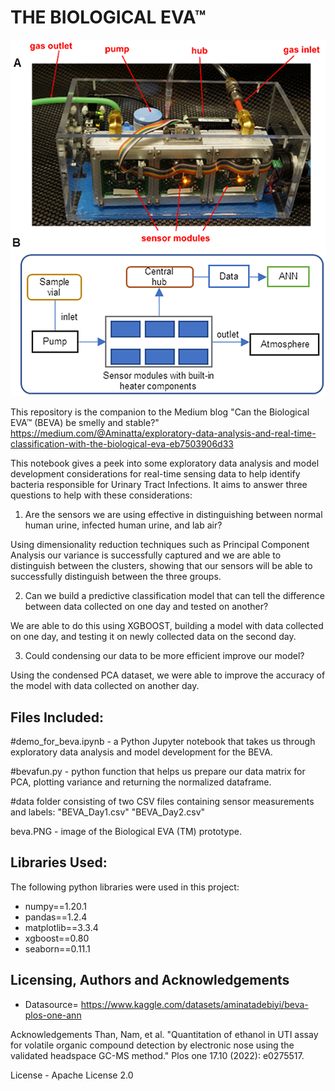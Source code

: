 # THE BIOLOGICAL EVA™

![Alt text](beva.PNG)

This repository is the companion to the Medium blog "Can the Biological EVA™ (BEVA) be smelly and stable?"
https://medium.com/@Aminatta/exploratory-data-analysis-and-real-time-classification-with-the-biological-eva-eb7503906d33

This notebook gives a peek into some exploratory data analysis and model development considerations for real-time sensing data to help identify bacteria responsible for Urinary Tract Infections. It aims to answer three questions to help with these considerations:

1. Are the sensors we are using effective in distinguishing between normal human urine, infected human urine, and lab air?
 
 Using dimensionality reduction techniques such as Principal Component Analysis our variance is successfully captured and we are able to distinguish between the clusters, showing that our sensors will be able to successfully distinguish between the three groups.

2. Can we build a predictive classification model that can tell the difference between data collected on one day and tested on another?

We are able to do this using XGBOOST, building a model with data collected on one day, and testing it on newly collected data on the second day. 

3. Could condensing our data to be more efficient improve our model? 

Using the condensed PCA dataset, we were able to improve the accuracy of the model with data collected on another day. 


## Files Included:

#demo_for_beva.ipynb - a Python Jupyter notebook that takes us through exploratory data analysis and model development for the BEVA.

#bevafun.py - python function that helps us prepare our data matrix for PCA, plotting variance and returning the normalized dataframe.

#data folder consisting of two CSV files containing sensor measurements and labels:
"BEVA_Day1.csv" 
"BEVA_Day2.csv"

beva.PNG - image of the Biological EVA (TM) prototype.

## Libraries Used:
The following python libraries were used in this project:

* numpy==1.20.1
* pandas==1.2.4
* matplotlib==3.3.4
* xgboost==0.80 
* seaborn==0.11.1

## Licensing, Authors and Acknowledgements
* Datasource= https://www.kaggle.com/datasets/aminatadebiyi/beva-plos-one-ann

Acknowledgements
Than, Nam, et al. "Quantitation of ethanol in UTI assay for volatile organic compound detection by electronic nose using the validated headspace GC-MS method." Plos one 17.10 (2022): e0275517.

License - Apache License 2.0


